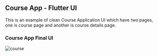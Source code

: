 ## Course App - Flutter UI 

This is an example of clean Course Application UI which have two pages, one is course page and another is course details page.

### Course App Final UI

![course](https://user-images.githubusercontent.com/36065206/155367785-6091156d-5a08-4975-9995-2c20933a5422.png)


